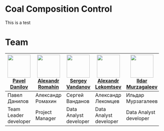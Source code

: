# Coal Composition Control 
This is a test

# Team 

| [<img src="https://avatars.githubusercontent.com/u/46760758?v=4" width="75px;"/>](https://github.com/Pashtetickus)<br>[Pavel Danilov](https://github.com/Pashtetickus)</br> | [<img src="https://avatars.githubusercontent.com/u/43125377?v=4" width="75px;"/>](https://github.com/asromahin) <br>[Alexandr Romahin](https://github.com/asromahin) | [<img src="https://avatars.githubusercontent.com/u/41781097?v=4" width="75px;"/>](https://github.com/0x0000dead)<br>[Sergey Vandanov](https://github.com/0x0000dead) | [<img src="https://avatars.githubusercontent.com/u/69035428?v=4" width="75px;"/>](https://github.com/JI411)<br>[Alexandr Lekomtsev](https://github.com/JI411) | [<img src="https://avatars.githubusercontent.com/u/18001464?v=4" width="75px;"/>](https://github.com/IldarMurzagaleev)<br>[Ildar Murzagaleev](https://github.com/IldarMurzagaleev)</br> | [<img src="https://avatars.githubusercontent.com/u/26169258?v=4" width="75px;"/>](https://github.com/LRDPRDX)<br>[Bogdan Sikach](https://github.com/LRDPRDX) |
| ---   | --- | --- | --- | --- | --- |
| Павел Данилов | Александр Ромахин | Сергей Ванданов | Александр Лекомцев | Ильдар Мурзагалеев | Богдан Сикач |
| Team Leader <br>developer</br> | Project Manager | Data Analyst <br>developer</br>| Data Analyst <br>developer</br> | Data Analyst <br>developer</br> | Technical Writer |
